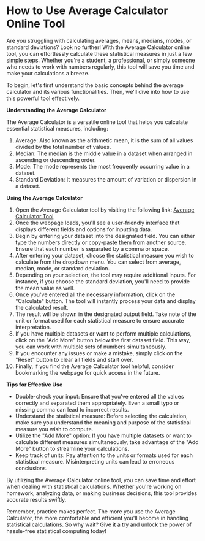 How to Use Average Calculator Online Tool
=========================================

Are you struggling with calculating averages, means, medians, modes, or standard deviations? Look no further! With the Average Calculator online tool, you can effortlessly calculate these statistical measures in just a few simple steps. Whether you're a student, a professional, or simply someone who needs to work with numbers regularly, this tool will save you time and make your calculations a breeze.

To begin, let's first understand the basic concepts behind the average calculator and its various functionalities. Then, we'll dive into how to use this powerful tool effectively.

**Understanding the Average Calculator**

The Average Calculator is a versatile online tool that helps you calculate essential statistical measures, including:

1. Average: Also known as the arithmetic mean, it is the sum of all values divided by the total number of values.
2. Median: The median is the middle value in a dataset when arranged in ascending or descending order.
3. Mode: The mode represents the most frequently occurring value in a dataset.
4. Standard Deviation: It measures the amount of variation or dispersion in a dataset.

**Using the Average Calculator**

1. Open the Average Calculator tool by visiting the following link: [Average Calculator Tool](https://www.onlinecalculatorsfree.com/math/average-calculator.html)
2. Once the webpage loads, you'll see a user-friendly interface that displays different fields and options for inputting data.
3. Begin by entering your dataset into the designated field. You can either type the numbers directly or copy-paste them from another source. Ensure that each number is separated by a comma or space.
4. After entering your dataset, choose the statistical measure you wish to calculate from the dropdown menu. You can select from average, median, mode, or standard deviation.
5. Depending on your selection, the tool may require additional inputs. For instance, if you choose the standard deviation, you'll need to provide the mean value as well.
6. Once you've entered all the necessary information, click on the "Calculate" button. The tool will instantly process your data and display the calculated result.
7. The result will be shown in the designated output field. Take note of the unit or format used for each statistical measure to ensure accurate interpretation.
8. If you have multiple datasets or want to perform multiple calculations, click on the "Add More" button below the first dataset field. This way, you can work with multiple sets of numbers simultaneously.
9. If you encounter any issues or make a mistake, simply click on the "Reset" button to clear all fields and start over.
10. Finally, if you find the Average Calculator tool helpful, consider bookmarking the webpage for quick access in the future.

**Tips for Effective Use**

- Double-check your input: Ensure that you've entered all the values correctly and separated them appropriately. Even a small typo or missing comma can lead to incorrect results.
- Understand the statistical measure: Before selecting the calculation, make sure you understand the meaning and purpose of the statistical measure you wish to compute.
- Utilize the "Add More" option: If you have multiple datasets or want to calculate different measures simultaneously, take advantage of the "Add More" button to streamline your calculations.
- Keep track of units: Pay attention to the units or formats used for each statistical measure. Misinterpreting units can lead to erroneous conclusions.

By utilizing the Average Calculator online tool, you can save time and effort when dealing with statistical calculations. Whether you're working on homework, analyzing data, or making business decisions, this tool provides accurate results swiftly.

Remember, practice makes perfect. The more you use the Average Calculator, the more comfortable and efficient you'll become in handling statistical calculations. So why wait? Give it a try and unlock the power of hassle-free statistical computing today!